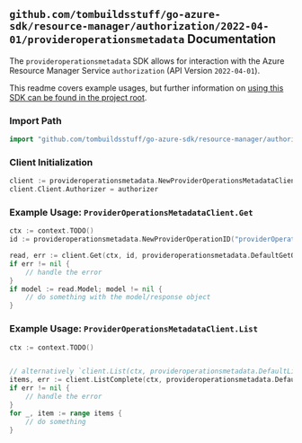 
## `github.com/tombuildsstuff/go-azure-sdk/resource-manager/authorization/2022-04-01/provideroperationsmetadata` Documentation

The `provideroperationsmetadata` SDK allows for interaction with the Azure Resource Manager Service `authorization` (API Version `2022-04-01`).

This readme covers example usages, but further information on [using this SDK can be found in the project root](https://github.com/tombuildsstuff/go-azure-sdk/tree/main/docs).

### Import Path

```go
import "github.com/tombuildsstuff/go-azure-sdk/resource-manager/authorization/2022-04-01/provideroperationsmetadata"
```


### Client Initialization

```go
client := provideroperationsmetadata.NewProviderOperationsMetadataClientWithBaseURI("https://management.azure.com")
client.Client.Authorizer = authorizer
```


### Example Usage: `ProviderOperationsMetadataClient.Get`

```go
ctx := context.TODO()
id := provideroperationsmetadata.NewProviderOperationID("providerOperationValue")

read, err := client.Get(ctx, id, provideroperationsmetadata.DefaultGetOperationOptions())
if err != nil {
	// handle the error
}
if model := read.Model; model != nil {
	// do something with the model/response object
}
```


### Example Usage: `ProviderOperationsMetadataClient.List`

```go
ctx := context.TODO()


// alternatively `client.List(ctx, provideroperationsmetadata.DefaultListOperationOptions())` can be used to do batched pagination
items, err := client.ListComplete(ctx, provideroperationsmetadata.DefaultListOperationOptions())
if err != nil {
	// handle the error
}
for _, item := range items {
	// do something
}
```
